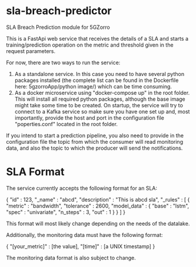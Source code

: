 # sla-breach-predictor
SLA Breach Prediction module for 5GZorro

This is a FastApi web service that receives the details of a SLA and starts a training/prediction operation on the metric and threshold given in the request parameters.

For now, there are two ways to run the service:

1) As a standalone service. In this case you need to have several python packages installed (the complete list can be found in the Dockerfile here: 5gzorroApp/python image/) which can be time consuming.
2) As a docker microservice using "docker-compose up" in the root folder. This will install all required python packages, although the base image might take some time to be created. On startup, the service will try to connect to a Kafka service so make sure you have one set up and, most importantly, provide the host and port in the configuration file "poperties.conf" located in the root folder. 

If you intend to start a prediction pipeline, you also need to provide in the configuration file the topic from which the consumer will read monitoring data, and also the topic to which the producer will send the notifications.

# SLA Format

The service currently accepts the following format for an SLA:

{
    "id" : 123,
    "_name" : "abcd",
    "description" : "This is abcd sla",
    "_rules" : [
            {
                "metric" : "bandwidth",
                "tolerance" : 2600,
                "model_data" : {
                    "base" : "lstm",
                    "spec" : "univariate",
                    "n_steps" : 3,
                    "out" : 1
                }
            }
    ]
}

This format will most likely change depending on the needs of the datalake.

Additionally, the monitoring data must have the following format:

{
"[your_metric]" : [the value],
"[time]" : [a UNIX timestamp]
}

The monitoring data format is also subject to change.
